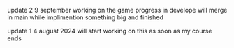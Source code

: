 update 2 9 september
working on the game progress in develope will merge in main while implimention something big and finished


update 1 4 august 2024
will start working on this as soon as my course ends

